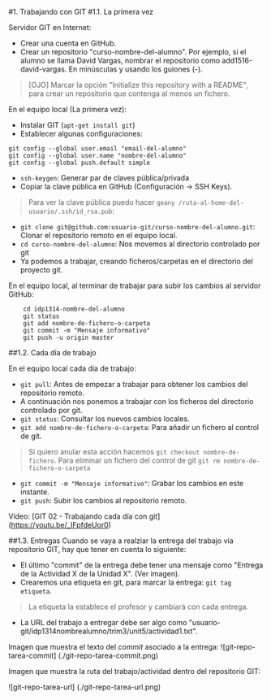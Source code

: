 

#1. Trabajando con GIT
#1.1. La primera vez

Servidor GIT en Internet:
* Crear una cuenta en GitHub.
* Crear un repositorio "curso-nombre-del-alumno". Por ejemplo, si el alumno se llama David Vargas, 
nombrar el repositorio como add1516-david-vargas. En minúsculas y usando los guiones (-).

> [OJO] Marcar la opción "Initialize this repository with a README", para crear un repositorio que contenga al menos un fichero.

En el equipo local (La primera vez):
* Instalar GIT (`apt-get install git`)
* Establecer algunas configuraciones:
```
git config --global user.email "email-del-alumno"
git config --global user.name "nombre-del-alumno"
git config --global push.default simple
```
* `ssh-keygen`: Generar par de claves pública/privada
* Copiar la clave pública en GitHub (Configuración -> SSH Keys).

> Para ver la clave pública puedo hacer `geany /ruta-al-home-del-usuario/.ssh/id_rsa.pub`: 

* `git clone git@github.com:usuario-git/curso-nombre-del-alumno.git`: Clonar el repositorio remoto en el equipo local.
* `cd curso-nombre-del-alumno`: Nos movemos al directorio controlado por git
* Ya podemos a trabajar, creando ficheros/carpetas en el directorio del proyecto git.

En el equipo local, al terminar de trabajar para subir los cambios al servidor GitHub:
```
    cd idp1314-nombre-del-alumno
    git status
    git add nombre-de-fichero-o-carpeta
    git commit -m "Mensaje informativo"
    git push -u origin master
```

##1.2. Cada día de trabajo

En el equipo local cada día de trabajo:
* `git pull`: Antes de empezar a trabajar para obtener los cambios del repositorio remoto.
* A continuación nos ponemos a trabajar con los ficheros del directorio controlado por git.
* `git status`: Consultar los nuevos cambios locales.
* `git add nombre-de-fichero-o-carpeta`: Para añadir un fichero al control de git. 

> Si quiero anular esta acción hacemos `git checkout nombre-de-fichero`.
> Para eliminar un fichero del control de git `git rm nombre-de-fichero-o-carpeta`

* `git commit -m "Mensaje informativo"`: Grabar los cambios en este instante.
* `git push`: Subir los cambios al repositorio remoto.

Vídeo: [GIT 02 - Trabajando cada día con git] (https://youtu.be/_IFpfdeUor0)

##1.3. Entregas
Cuando se vaya a realziar la entrega del trabajo vía repositorio GIT, hay que tener en cuenta lo siguiente:
* El último "commit" de la entrega debe tener una mensaje como "Entrega de la Actividad X de la Unidad X". (Ver imagen).
* Crearemos una etiqueta en git, para marcar la entrega: `git tag etiqueta`.

> La etiqueta la establece el profesor y cambiará con cada entrega.

* La URL del trabajo a entregar debe ser algo como "usuario-git/idp1314nombrealumno/trim3/unit5/actividad1.txt".

Imagen que muestra el texto del *commit* asociado a la entrega:
![git-repo-tarea-commit] (./git-repo-tarea-commit.png)

Imagen que muestra la ruta del trabajo/actividad dentro del repositorio GIT:

![git-repo-tarea-url] (./git-repo-tarea-url.png)
